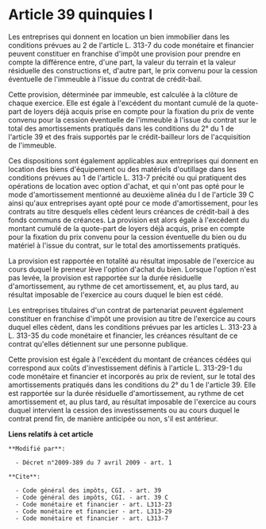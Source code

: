 # Article 39 quinquies I

Les entreprises qui donnent en location un bien immobilier dans les conditions prévues au 2 de l'article L. 313-7 du code
monétaire et financier peuvent constituer en franchise d'impôt une provision pour prendre en compte la différence entre,
d'une part, la valeur du terrain et la valeur résiduelle des constructions et, d'autre part, le prix convenu pour la cession
éventuelle de l'immeuble à l'issue du contrat de crédit-bail. 

Cette provision, déterminée par immeuble, est calculée à la clôture de chaque exercice. Elle est égale à l'excédent du
montant cumulé de la quote-part de loyers déjà acquis prise en compte pour la fixation du prix de vente convenu pour la
cession éventuelle de l'immeuble à l'issue du contrat sur le total des amortissements pratiqués dans les conditions du 2° du
1 de l'article 39 et des frais supportés par le crédit-bailleur lors de l'acquisition de l'immeuble. 

Ces dispositions sont également applicables aux entreprises qui donnent en location des biens d'équipement ou des matériels
d'outillage dans les conditions prévues au 1 de l'article L. 313-7 précité ou qui pratiquent des opérations de location avec
option d'achat, et qui n'ont pas opté pour le mode d'amortissement mentionné au deuxième alinéa du I de l'article 39 C ainsi
qu'aux entreprises ayant opté pour ce mode d'amortissement, pour les contrats au titre desquels elles cèdent leurs créances
de crédit-bail à des fonds communs de créances. La provision est alors égale à l'excédent du montant cumulé de la quote-part
de loyers déjà acquis, prise en compte pour la fixation du prix convenu pour la cession éventuelle du bien ou du matériel à
l'issue du contrat, sur le total des amortissements pratiqués. 

La provision est rapportée en totalité au résultat imposable de l'exercice au cours duquel le preneur lève l'option d'achat
du bien. Lorsque l'option n'est pas levée, la provision est rapportée sur la durée résiduelle d'amortissement, au rythme de
cet amortissement, et, au plus tard, au résultat imposable de l'exercice au cours duquel le bien est cédé. 

Les entreprises titulaires d'un contrat de partenariat peuvent également constituer en franchise d'impôt une provision au
titre de l'exercice au cours duquel elles cèdent, dans les conditions prévues par les articles L. 313-23 à L. 313-35 du code
monétaire et financier, les créances résultant de ce contrat qu'elles détiennent sur une personne publique. 

Cette provision est égale à l'excédent du montant de créances cédées qui correspond aux coûts d'investissement définis à
l'article L. 313-29-1 du code monétaire et financier et incorporés au prix de revient, sur le total des amortissements
pratiqués dans les conditions du 2° du 1 de l'article 39. Elle est rapportée sur la durée résiduelle d'amortissement, au
rythme de cet amortissement et, au plus tard, au résultat imposable de l'exercice au cours duquel intervient la cession des
investissements ou au cours duquel le contrat prend fin, de manière anticipée ou non, s'il est antérieur.

**Liens relatifs à cet article**

	**Modifié par**:

	  - Décret n°2009-389 du 7 avril 2009 - art. 1

	**Cite**:

	  - Code général des impôts, CGI. - art. 39
	  - Code général des impôts, CGI. - art. 39 C
	  - Code monétaire et financier - art. L313-23
	  - Code monétaire et financier - art. L313-29
	  - Code monétaire et financier - art. L313-7
